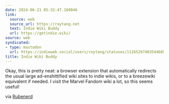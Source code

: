 ```yaml
---
date: 2024-06-21 05:32:47.160046
link:
  source: web
  source_url: https://roytang.net
  text: Indie Wiki Buddy
  url: https://getindie.wiki/
source: web
syndicated:
- type: mastodon
  url: https://indieweb.social/users/roytang/statuses/112652974035446856
title: Indie Wiki Buddy
---
```


Okay, this is pretty neat: a browser extension that automatically redirects the usual large ad-enshittified wiki sites to indie wikis, or to a breezewiki equivalent if needed. I visit the Marvel Fandom wiki a lot, so this seems useful!

via [Rubenerd](https://rubenerd.com/the-indie-wiki-buddy-browser-extension/)